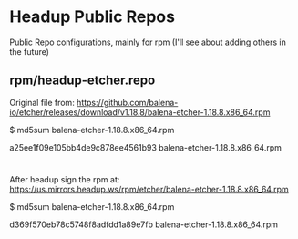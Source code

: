 # Headup Public Repos
Public Repo configurations, mainly for rpm (I'll see about adding others in the future)

## rpm/headup-etcher.repo

Original file from: https://github.com/balena-io/etcher/releases/download/v1.18.8/balena-etcher-1.18.8.x86_64.rpm

$ md5sum balena-etcher-1.18.8.x86_64.rpm
 
 a25ee1f09e105bb4de9c878ee4561b93  balena-etcher-1.18.8.x86_64.rpm

#

After headup sign the rpm at: https://us.mirrors.headup.ws/rpm/etcher/balena-etcher-1.18.8.x86_64.rpm

$ md5sum balena-etcher-1.18.8.x86_64.rpm
 
 d369f570eb78c5748f8adfdd1a89e7fb  balena-etcher-1.18.8.x86_64.rpm
